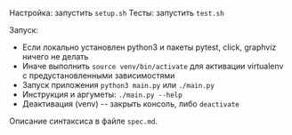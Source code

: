 Настройка: запустить `setup.sh`
Тесты: запустить `test.sh`

Запуск:
 - Если локально установлен python3 и пакеты pytest, click, graphviz ничего не делать 
 - Иначе выполнить `source venv/bin/activate` для активации virtualenv с предустановленными зависимостями
 - Запуск приложения `python3 main.py` или `./main.py`
 - Инструкция и аргуметы: `./main.py --help`
 - Деактивация (venv) -- закрыть консоль, либо `deactivate`

Описание синтаксиса в файле `spec.md`.
